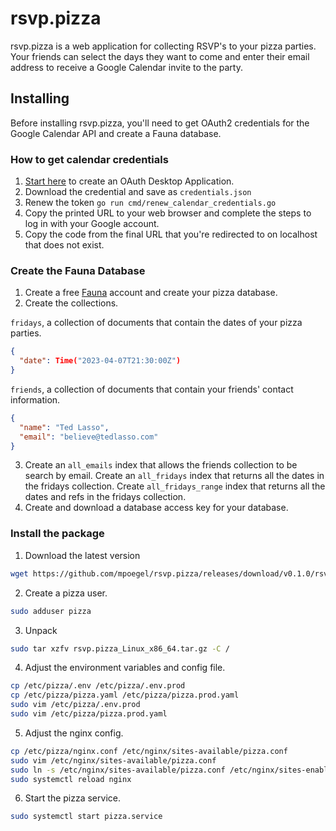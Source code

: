 # rsvp.pizza

rsvp.pizza is a web application for collecting RSVP's to your pizza parties. Your friends can select the days they want to come and enter their email address to receive a Google Calendar invite to the party.

## Installing

Before installing rsvp.pizza, you'll need to get OAuth2 credentials for the Google Calendar API and create a Fauna database.

### How to get calendar credentials
1. [Start here](https://support.google.com/googleapi/answer/6158849?hl=en&ref_topic=7013279) to create an OAuth Desktop Application.
2. Download the credential and save as `credentials.json`
3. Renew the token `go run cmd/renew_calendar_credentials.go`
4. Copy the printed URL to your web browser and complete the steps to log in with your Google account.
5. Copy the code from the final URL that you're redirected to on localhost that does not exist.

### Create the Fauna Database
1. Create a free [Fauna](https://dashboard.fauna.com/) account and create your pizza database.
2. Create the collections.

`fridays`, a collection of documents that contain the dates of your pizza parties.
  ```json
{
    "date": Time("2023-04-07T21:30:00Z")
}
  ```
`friends`, a collection of documents that contain your friends' contact information.
  ```json
{
    "name": "Ted Lasso",
    "email": "believe@tedlasso.com"
}
  ```
3. Create an `all_emails` index that allows the friends collection to be search by email. Create an `all_fridays` index that returns all the dates in the fridays collection. Create `all_fridays_range` index that returns all the dates and refs in the fridays collection.
4. Create and download a database access key for your database.

### Install the package
1. Download the latest version
```sh
wget https://github.com/mpoegel/rsvp.pizza/releases/download/v0.1.0/rsvp.pizza_Linux_x86_64.tar.gz
```
2. Create a pizza user.
```sh
sudo adduser pizza
```
3. Unpack
```sh
sudo tar xzfv rsvp.pizza_Linux_x86_64.tar.gz -C /
```
4. Adjust the environment variables and config file.
```sh
cp /etc/pizza/.env /etc/pizza/.env.prod
cp /etc/pizza/pizza.yaml /etc/pizza/pizza.prod.yaml
sudo vim /etc/pizza/.env.prod
sudo vim /etc/pizza/pizza.prod.yaml
```
5. Adjust the nginx config.
```sh
cp /etc/pizza/nginx.conf /etc/nginx/sites-available/pizza.conf
sudo vim /etc/nginx/sites-available/pizza.conf
sudo ln -s /etc/nginx/sites-available/pizza.conf /etc/nginx/sites-enabled/pizza.conf
sudo systemctl reload nginx
```
6. Start the pizza service.
```sh
sudo systemctl start pizza.service
```
